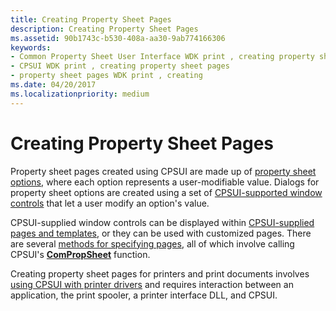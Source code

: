 ```yaml
---
title: Creating Property Sheet Pages
description: Creating Property Sheet Pages
ms.assetid: 90b1743c-b530-408a-aa30-9ab774166306
keywords:
- Common Property Sheet User Interface WDK print , creating property sheet pages
- CPSUI WDK print , creating property sheet pages
- property sheet pages WDK print , creating
ms.date: 04/20/2017
ms.localizationpriority: medium
---
```


# Creating Property Sheet Pages





Property sheet pages created using CPSUI are made up of [property sheet options](property-sheet-options.md), where each option represents a user-modifiable value. Dialogs for property sheet options are created using a set of [CPSUI-supported window controls](cpsui-supported-window-controls.md) that let a user modify an option's value.

CPSUI-supplied window controls can be displayed within [CPSUI-supplied pages and templates](cpsui-supplied-pages-and-templates.md), or they can be used with customized pages. There are several [methods for specifying pages](methods-for-specifying-pages.md), all of which involve calling CPSUI's [**ComPropSheet**](/windows-hardware/drivers/ddi/compstui/nc-compstui-pfncompropsheet) function.

Creating property sheet pages for printers and print documents involves [using CPSUI with printer drivers](using-cpsui-with-printer-drivers.md) and requires interaction between an application, the print spooler, a printer interface DLL, and CPSUI.

 

